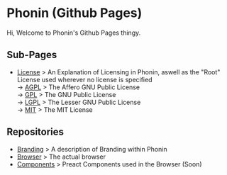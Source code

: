 # Phonin (Github Pages)

Hi, Welcome to Phonin's Github Pages thingy.

## Sub-Pages

- [License](https://phonin.github.io/license/) > An Explanation of Licensing in Phonin, aswell as the "Root" License used wherever no license is specified<br/>
  -> [AGPL](https://phonin.github.io/license/AGPL/) > The Affero GNU Public License<br/>
  -> [GPL](https://phonin.github.io/license/GPL/) > The GNU Public License<br/>
  -> [LGPL](https://phonin.github.io/license/LGPL/) > The Lesser GNU Public License<br/>
  -> [MIT](https://phonin.github.io/license/MIT/) > The MIT License<br/>

## Repositories

- [Branding](https://phonin.github.io/Branding/) > A description of Branding within Phonin
- [Browser](https://phonin.github.io/Browser/) > The actual browser
- [Components](https://phonin.github.io/Components/) > Preact Components used in the Browser (Soon)
